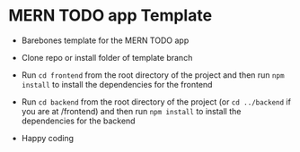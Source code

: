# MERN TODO app Template

- Barebones template for the MERN TODO app

- Clone repo or install folder of template branch

- Run `cd frontend` from the root directory of the project and then run `npm install` to install the dependencies for the frontend

- Run `cd backend` from the root directory of the project (or `cd ../backend` if you are at /frontend) and then run `npm install` to install the dependencies for the backend

- Happy coding
